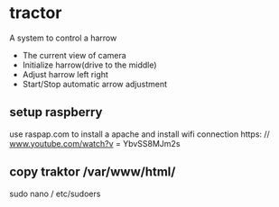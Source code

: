 # tractor
A system to control a harrow
- The current view of camera
- Initialize harrow(drive to the middle)
- Adjust harrow left right
- Start/Stop automatic arrow adjustment


## setup raspberry ##
use raspap.com to install a apache and install wifi connection
https: // www.youtube.com/watch?v = YbvSS8MJm2s

## copy traktor /var/www/html/ ##

sudo nano / etc/sudoers
